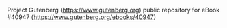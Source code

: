 Project Gutenberg (https://www.gutenberg.org) public repository for eBook #40947 (https://www.gutenberg.org/ebooks/40947)
